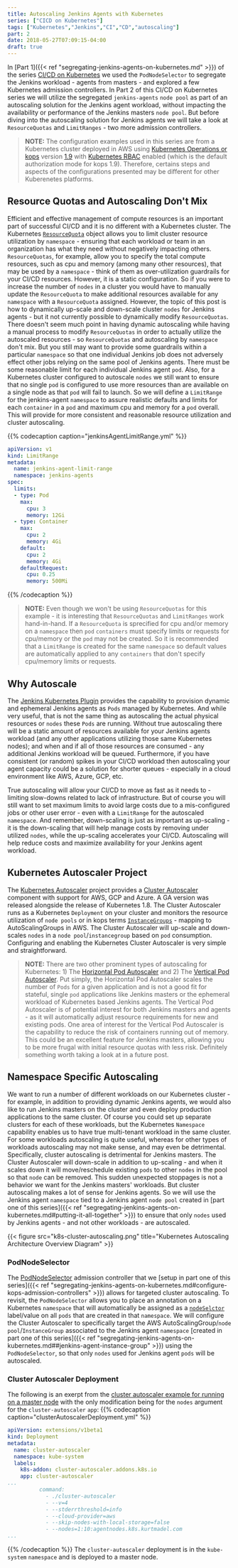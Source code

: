 ```yaml
---
title: Autoscaling Jenkins Agents with Kubernetes
series: ["CICD on Kubernetes"]
tags: ["Kubernetes","Jenkins","CI","CD","autoscaling"]
part: 2
date: 2018-05-27T07:09:15-04:00
draft: true
---
```

In [Part 1]({{< ref "segregating-jenkins-agents-on-kubernetes.md" >}}) of the series [CI/CD on Kubernetes](/series/cicd-on-kubernetes/) we used the `PodNodeSelector` to segregate the Jenkins workload - agents from masters - and explored a few Kubernetes admission controllers. In Part 2 of this CI/CD on Kubernetes series we will utilize the segregated `jenkins-agents` `node pool` as part of an autoscaling solution for the Jenkins agent workload, without impacting the availability or performance of the Jenkins masters `node pool`. But before diving into the autoscaling solution for Jenkins agents we will take a look at `ResourceQuotas` and `LimitRanges` - two more admission controllers.

> **NOTE:** The configuration examples used in this series are from a Kubernetes cluster deployed in AWS using [Kubernetes Operations or kops](https://github.com/kubernetes/kops) version [1.9](https://github.com/kubernetes/kops/blob/master/docs/releases/1.9-NOTES.md) with [Kubernetes RBAC](https://kubernetes.io/docs/reference/access-authn-authz/rbac/) enabled (which is the default authorization mode for kops 1.9). Therefore, certains steps and aspects of the configurations presented may be different for other Kuberenetes platforms.

## Resource Quotas and Autoscaling Don't Mix
Efficient and effective management of compute resources is an important part of successful CI/CD and it is no different with a Kubernetes cluster. The Kubernetes [`ResourceQuota`](https://kubernetes.io/docs/concepts/policy/resource-quotas/) object allows you to limit cluster resource utilization by `namespace` - ensuring that each workload or team in an organization has what they need without negatively impacting others. `ResourceQuotas`, for example, allow you to specify the total compute resources, such as cpu and memory (among many other resources), that may be used by a `namespace` - think of them as over-utilization guardrails for your CI/CD resources. However, it is a static configuration. So if you were to increase the number of `nodes` in a cluster you would have to manually update the `ResourceQuota` to make additional resources available for any `namespace` with a `ResourceQuota` assigned. However, the topic of this post is how to dynamically up-scale and down-scale cluster `nodes` for Jenkins agents - but it not currently possible to dynamically modify `ResourceQuotas`. There doesn't seem much point in having dynamic autoscaling while having a manual process to modify `ResourceQuotas` in order to actually utilize the autoscaled resources - so  `ResourceQuotas` and autoscaling by `namespace` don't mix. But you still may want to provide some guardrails within a particular `namespace` so that one individual Jenkins job does not adversely effect other jobs relying on the same pool of Jenkins agents. There must be some reasonable limit for each individual Jenkins agent `pod`. Also, for a Kubernetes cluster configured to autoscale `nodes` we still want to ensure that no single `pod` is configured to use more resources than are available on a single node as that `pod` will fail to launch. So we will define a `LimitRange` for the jenkins-agent `namespace` to assure realistic defaults and limits for each `container` in a `pod` and maximum cpu and memory for a `pod` overall. This will provide for more consistent and reasonable resource utilization and cluster autoscaling.

{{% codecaption caption="jenkinsAgentLimitRange.yml" %}}
```yaml
apiVersion: v1
kind: LimitRange
metadata:
  name: jenkins-agent-limit-range
  namespace: jenkins-agents
spec:
  limits:
  - type: Pod
    max:
      cpu: 3
      memory: 12Gi
  - type: Container
    max:
      cpu: 2
      memory: 4Gi
    default:
      cpu: 2
      memory: 4Gi
    defaultRequest:
      cpu: 0.25
      memory: 500Mi
```
{{% /codecaption %}}

> **NOTE:** Even though we won't be using `ResourceQuotas` for this example - it is interesting that `ResourceQuotas` and `LimitRanges` work hand-in-hand. If a `ResourceQuota` is sprecified for cpu and/or memory on a `namespace` then `pod` `containers` must specify limits or requests for cpu/memory or the `pod` may not be created. So it is recommended that a `LimitRange` is created for the same `namespace` so default values are automatically applied to any `containers` that don't specify cpu/memory limits or requests.

## Why Autoscale
The [Jenkins Kubernetes Plugin](https://github.com/jenkinsci/kubernetes-plugin) provides the capability to provision dynamic and ephemeral Jenkins agents as `Pods` managed by Kubernetes. And while very useful, that is not the same thing as autoscaling the actual physical resources or `nodes` these `Pods` are running. Without true autoscaling there will be a static amount of resources available for your Jenkins agents workload (and any other applications utilizing those same Kubernetes nodes); and when and if all of those resources are consumed - any additional Jenkins workload will be queued. Furthermore, if you have consistent (or random) spikes in your CI/CD workload then autoscaling your agent capacity could be a solution for shorter queues - especially in a cloud environment like AWS, Azure, GCP, etc.

True autoscaling will allow your CI/CD to move as fast as it needs to - limiting slow-downs related to lack of infrastructure. But of course you will still want to set maximum limits to avoid large costs due to a mis-configured jobs or other user error - even with a `LimitRange` for the autoscaled `namespace`. And remember, down-scaling is just as important as up-scaling - it is the down-scaling that will help manage costs by removing under utilized `nodes`, while the up-scaling accelerates your CI/CD. Autoscaling will help reduce costs and maximize availability for your Jenkins agent workload.
## Kubernetes Autoscaler Project
The [Kubernetes Autoscaler](https://github.com/kubernetes/autoscaler) project provides a [Cluster Autoscaler](https://github.com/kubernetes/autoscaler/tree/master/cluster-autoscaler) component with support for AWS, GCP and Azure. A GA version was released alongside the release of Kubernetes 1.8.  The Cluster Autoscaler runs as a Kubernetes `Deployment` on your cluster and monitors the resource utilization of `node pools` or in kops terms [`InstanceGroups`](https://github.com/kubernetes/kops/blob/master/docs/instance_groups.md) - mapping to AutoScalingGroups in AWS. The Cluster Autoscaler will up-scale and down-scales `nodes` in a `node pool`/`instancegroup` based on `pod` consumption. Configuring and enabling the Kubernetes Cluster Autoscaler is very simple and straightforward. 

> **NOTE:** There are two other prominent types of autoscaling for Kubernetes: 1) The [Horizontal Pod Autoscaler](https://kubernetes.io/docs/tasks/run-application/horizontal-pod-autoscale/) and 2) The [Vertical Pod Autoscaler](https://github.com/kubernetes/autoscaler/tree/master/vertical-pod-autoscaler). Put simply, the Horizontal Pod Autoscaler scales the number of `Pods` for a given application and is not a good fit for stateful, single `pod` applications like Jenkins masters or the ephemeral workload of Kubernetes based Jenkins agents. The Vertical Pod Autoscaler is of potential interest for both Jenkins masters and agents - as it will automatically adjust resource requirements for new and existing pods. One area of interest for the Vertical Pod Autoscaler is the capability to reduce the risk of containers running out of memory. This could be an excellent feature for Jenkins masters, allowing you to be more frugal with initial resource quotas with less risk. Definitely something worth taking a look at in a future post.

## Namespace Specific Autoscaling
We want to run a number of different workloads on our Kubernetes cluster - for example, in addition to providing dynamic Jenkins agents, we would also like to run Jenkins masters on the cluster and even deploy production applications to the same cluster. Of course you could set up separate clusters for each of these workloads, but the Kubernetes `Namespace` capability enables us to have true multi-tenant workload in the same cluster. For some workloads autoscaling is quite useful, whereas for other types of workloads autoscaling may not make sense, and may even be detrimental. Specifically, cluster autoscaling is detrimental for Jenkins masters. The Cluster Autoscaler will down-scale in addition to up-scaling - and when it scales down it will move/reschedule existing `pods` to other `nodes` in the pool so that `node` can be removed. This sudden unexpected stoppages is not a behavior we want for the Jenkins masters' workloads. But cluster autoscaling makes a lot of sense for Jenkins agents. So we will use the Jenkins agent `namespace` tied to a Jenkins agent `node pool` created in [part one of this series]({{< ref "segregating-jenkins-agents-on-kubernetes.md#putting-it-all-together" >}}) to ensure that only `nodes` used by Jenkins agents - and not other workloads - are autoscaled.

{{< figure src="k8s-cluster-autoscaling.png" title="Kubernetes Autoscaling Architecture Overview Diagram" >}}
### PodNodeSelector
The [PodNodeSelector](https://kubernetes.io/docs/admin/admission-controllers/#podnodeselector) admission controller that we [setup in part one of this series]({{< ref "segregating-jenkins-agents-on-kubernetes.md#configure-kops-admission-controllers" >}}) allows for targeted cluster autoscaling. To revisit, the `PodNodeSelector` allows you to place an annotation on a Kubernetes `namespace` that will automatically be assigned as a [`nodeSelctor`](https://kubernetes.io/docs/concepts/configuration/assign-pod-node/#nodeselector) label/value on all `pods` that are created in that `namespace`. We will configure the Cluster Autoscaler to specifically target the AWS AutoScalingGroup/`node pool`/`InstanceGroup` associated to the Jenkins agent `namespace` [created in part one of this series]({{< ref "segregating-jenkins-agents-on-kubernetes.md##jenkins-agent-instance-group" >}}) using the `PodNodeSelector`, so that only `nodes` used for Jenkins agent `pods` will be autoscaled. 

### Cluster Autoscaler Deployment
The following is an exerpt from the [cluster autoscaler example for running on a master node](https://github.com/kubernetes/autoscaler/blob/5ea4ddac977304302faa188f32b5965267374fc3/cluster-autoscaler/cloudprovider/aws/examples/cluster-autoscaler-run-on-master.yaml) with the only modification being for the `nodes` argument for the `cluster-autoscaler` `app`:
{{% codecaption caption="clusterAutoscalerDeployment.yml" %}}
```yaml
apiVersion: extensions/v1beta1
kind: Deployment
metadata:
  name: cluster-autoscaler
  namespace: kube-system
  labels:
    k8s-addon: cluster-autoscaler.addons.k8s.io
    app: cluster-autoscaler
...
          command:
            - ./cluster-autoscaler
            - --v=4
            - --stderrthreshold=info
            - --cloud-provider=aws
            - --skip-nodes-with-local-storage=false
            - --nodes=1:10:agentnodes.k8s.kurtmadel.com
...
```
{{% /codecaption %}}
The `cluster-autoscaler` deployment is in the `kube-system` `namespace` and is deployed to a master node.
